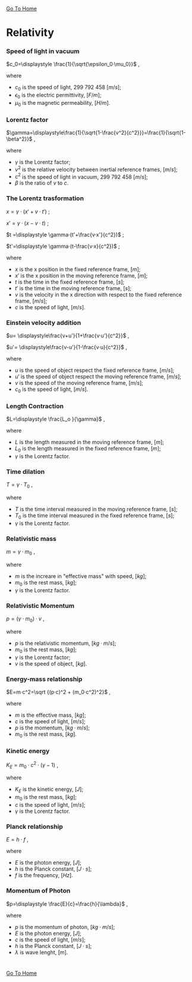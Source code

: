 [Go To Home](https://github.com/melchiorrecaruso/ADimPas)

# Relativity

### Speed of light in vacuum

$c_0=\displaystyle \frac{1}{\sqrt{\epsilon_0·\mu_0}}$ ,

where

- $c_0$ is the speed of light, $299$ $792$ $458$ $[m/s]$;
- $\epsilon_0$ is the electric permittivity, $[F/m]$;
- $\mu_0$ is the magnetic permeability, $[H/m]$.

### Lorentz factor

$\gamma=\displaystyle\frac{1}{\sqrt{1-\frac{v^2}{c^2}}}=\frac{1}{\sqrt{1-\beta^2}}$ ,

where

- $\gamma$ is the Lorentz factor;
- $v^2$ is the relative velocity between inertial reference frames, $[m/s]$;
- $c^2$ is the speed of light in vacuum, $299$ $792$ $458$ $[m/s]$;
- $\beta$ is the ratio of $v$ to $c$.

### The Lorentz trasformation

$x =\displaystyle \gamma·(x'+v·t')$ ;

$x'=\displaystyle \gamma·(x-v·t)$ ;

$t =\displaystyle \gamma·(t'+\frac{v·x'}{c^2})$ ;

$t'=\displaystyle \gamma·(t-\frac{v·x}{c^2})$ ;

where

- $x$ is the x position in the fixed reference frame, $[m]$;
- $x'$ is the x position in the moving reference frame, $[m]$;
- $t$ is the time in the fixed reference frame, $[s]$;
- $t'$ is the time in the moving reference frame, $[s]$;
- $v$ is the velocity in the x direction with respect to the fixed reference frame, $[m/s]$;
- $c$ is the speed of light, $[m/s]$.

### Einstein velocity addition 

$u= \displaystyle\frac{v+u'}{1+\frac{v·u'}{c^2}}$ ,

$u'= \displaystyle\frac{v-u'}{1-\frac{v·u}{c^2}}$ ,

where

- $u$ is the speed of object respect the fixed reference frame, $[m/s]$;
- $u'$ is the speed of object respect the moving reference frame, $[m/s]$;
- $v$ is the speed of the moving reference frame, $[m/s]$;
- $c_0$ is the speed of light, $[m/s]$.

### Length Contraction 

$L=\displaystyle \frac{L_o }{\gamma}$ ,

where

- $L$ is the length measured in the moving reference frame, $[m]$;
- $L_0$ is the length measured in the fixed reference frame, $[m]$;
- $\gamma$ is the Lorentz factor.

 ### Time dilation

 $T=\gamma·T_0$ ,

 where

- $T$ is the time interval measured in the moving reference frame, $[s]$;
- $T_0$ is the time interval measured in the fixed reference frame, $[s]$; 
- $\gamma$ is the Lorentz factor.

### Relativistic mass

$m= \gamma·m_0$ ,

where

- $m$ is the increare in "effective mass" with speed, $[kg]$;
- $m_0$ is the rest mass, $[kg]$;
- $\gamma$ is the Lorentz factor.

### Relativistic Momentum 

$p= (\gamma·m_0)·v$ ,

where

- $p$ is the relativistic momentum, $[kg·m/s]$;
- $m_0$ is the rest mass, $[kg]$;
- $\gamma$ is the Lorentz factor;
- $v$ is the speed of object, $[kg]$.

### Energy-mass relationship

$E=m·c^2=\sqrt {(p·c)^2 + (m_0·c^2)^2}$ ,

where

- $m$ is the effective mass, $[kg]$;
- $c$ is the speed of light, $[m/s]$;
- $p$ is the momentum, $[kg·m/s]$;
- $m_0$ is the rest mass, $[kg]$.

### Kinetic energy

$K_E = m_0·c^2·(\gamma -1)$ ,

where

- $K_E$ is the kinetic energy, $[J]$;
- $m_0$ is the rest mass, $[kg]$;
- $c$ is the speed of light, $[m/s]$;
- $\gamma$ is the Lorentz factor.

###  Planck relationship

$E=h·f$ ,

where

- $E$ is the photon energy, $[J]$;
- $h$ is the Planck constant, $[J·s]$;
- $f$ is the frequency, $[Hz]$.

### Momentum of Photon 

$p=\displaystyle \frac{E}{c}=\frac{h}{\lambda}$ ,

where

- $p$ is the momentum of photon, $[kg·m/s]$;
- $E$ is the photon energy, $[J]$;
- $c$ is the speed of light, $[m/s]$;
- $h$ is the Planck constant, $[J·s]$;
- $\lambda$ is wave lenght, $[m]$.

#
[Go To Home](https://github.com/melchiorrecaruso/ADimPas)